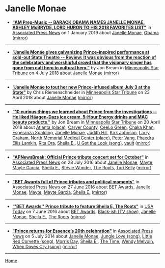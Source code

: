 # Janelle Monae

 - [**"AM Prep-Music -- BARACK OBAMA NAMES JANELLE MONAE, ASHLEY McBRYDE, LORD HURON TO HIS 2018 FAVORITES LIST"**](https://apnews.com/d33c037b27094f43bce9125d8094fa1b) in [Associated Press News](https://apnews.com/) on 1 January 2019 about [Janelle Monae](../../topics/janelle-monae/index.md), [Obama](../../topics/obama/index.md) ([mirror](https://web.archive.org/web/*/https://apnews.com/d33c037b27094f43bce9125d8094fa1b))

----

 - [**"Janelle Monáe gives galvanizing Prince-inspired performance at sold-out State Theatre -- Review: It was obvious from the reaction of the celebratory and worshipful crowd that the visionary singer has gone from cult hero to cultural hero."**](http://www.startribune.com/janelle-monae-fights-for-the-right-to-funk/487297841/) by Jon Bream in [Minneapolis Star Tribune](http://www.startribune.com/) on 4 July 2018 about [Janelle Monae](../../topics/janelle-monae/index.md) ([mirror](https://web.archive.org/web/*/http://www.startribune.com/janelle-monae-fights-for-the-right-to-funk/487297841/))

----

 - [**"Janelle Monáe to tout her new Prince-infused album July 3 at the State"**](http://www.startribune.com/janelle-monae-to-tout-her-new-prince-infused-album-july-3-at-the-state/480567481/) by Chris Riemenschneider in [Minneapolis Star Tribune](http://www.startribune.com/) on 23 April 2018 about [Janelle Monae](../../topics/janelle-monae/index.md) ([mirror](https://web.archive.org/web/*/http://www.startribune.com/janelle-monae-to-tout-her-new-prince-infused-album-july-3-at-the-state/480567481/))

----

 - [**"10 curious things we learned about Prince from the investigations -- He liked Häagen-Dazs ice cream, 5-Hour Energy drinks and MAC beauty products."**](http://www.startribune.com/10-curious-things-we-learned-about-prince-from-the-investigations/480364723/) by Jon Bream in [Minneapolis Star Tribune](http://www.startribune.com/) on 20 April 2018 about [Atlanta (place)](../../topics/place/atlanta/index.md), [Carver County](../../topics/carver-county/index.md), [CeeLo Green](../../topics/ceelo-green/index.md), [Chaka Khan](../../topics/chaka-khan/index.md), [Esperanza Spalding](../../topics/esperanza-spalding/index.md), [Janelle Monae](../../topics/janelle-monae/index.md), [Judith Hill](../../topics/judith-hill/index.md), [Kirk Johnson](../../topics/kirk-johnson/index.md), [Larry Graham](../../topics/larry-graham/index.md), [North Memorial Medical Center (place)](../../topics/place/north-memorial-medical-center/index.md), [Peter Vang](../../topics/peter-vang/index.md), [Phaedra Ellis Lamkin](../../topics/phaedra-ellis-lamkin/index.md), [Rita Ora](../../topics/rita-ora/index.md), [Sheila E.](../../topics/sheila-e/index.md), [U Got the Look (song)](../../topics/song/u-got-the-look/index.md), [vault](../../topics/vault/index.md) ([mirror](https://web.archive.org/web/*/http://www.startribune.com/10-curious-things-we-learned-about-prince-from-the-investigations/480364723/))

----

 - [**"APNewsBreak: Official Prince tribute concert set for October"**](https://apnews.com/08568057d51c46f8a3daf99e36db5e38) in [Associated Press News](https://apnews.com/) on 28 July 2016 about [Janelle Monae](../../topics/janelle-monae/index.md), [Mayte](../../topics/mayte/index.md), [Mayte Garcia](../../topics/mayte-garcia/index.md), [Sheila E.](../../topics/sheila-e/index.md), [Stevie Wonder](../../topics/stevie-wonder/index.md), [The Roots](../../topics/the-roots/index.md), [Tori Kelly](../../topics/tori-kelly/index.md) ([mirror](https://web.archive.org/web/*/https://apnews.com/08568057d51c46f8a3daf99e36db5e38))

----

 - [**"BET Awards full of Prince tributes and political moments"**](https://apnews.com/6b28e8f305564390bd4b11732e176683) in [Associated Press News](https://apnews.com/) on 27 June 2016 about [BET Awards](../../topics/bet-awards/index.md), [Janelle Monae](../../topics/janelle-monae/index.md), [Mayte](../../topics/mayte/index.md), [Mayte Garcia](../../topics/mayte-garcia/index.md), [Sheila E.](../../topics/sheila-e/index.md) ([mirror](https://web.archive.org/web/*/https://apnews.com/6b28e8f305564390bd4b11732e176683))

----

 - [**"'BET Awards'' Prince tribute to feature Sheila E, The Roots"**](https://usatoday.com/story/life/tv/2016/06/07/bet-awards-prince-tribute-feature-sheila-e-roots/85563070/) in [USA Today](https://usatoday.com/) on 7 June 2016 about [BET Awards](../../topics/bet-awards/index.md), [Black-ish (TV show)](../../topics/tv-show/black-ish/index.md), [Janelle Monae](../../topics/janelle-monae/index.md), [Sheila E.](../../topics/sheila-e/index.md), [The Roots](../../topics/the-roots/index.md) ([mirror](https://web.archive.org/web/*/https://usatoday.com/story/life/tv/2016/06/07/bet-awards-prince-tribute-feature-sheila-e-roots/85563070/))

----

 - [**"Prince returns for Essence’s 20th celebration"**](https://apnews.com/2816a54a81a54d278d43121785573047) in [Associated Press News](https://apnews.com/) on 5 July 2014 about [Janelle Monae](../../topics/janelle-monae/index.md), [Jungle Love (song)](../../topics/song/jungle-love/index.md), [Little Red Corvette (song)](../../topics/song/little-red-corvette/index.md), [Morris Day](../../topics/morris-day/index.md), [Sheila E.](../../topics/sheila-e/index.md), [The Time](../../topics/the-time/index.md), [Wendy Melvoin](../../topics/wendy-melvoin/index.md), [When Doves Cry (song)](../../topics/song/when-doves-cry/index.md) ([mirror](https://web.archive.org/web/*/https://apnews.com/2816a54a81a54d278d43121785573047))

----

[Home](../)

